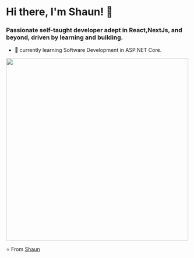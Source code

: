# Hi there, I'm Shaun! 👋

<h3>Passionate self-taught developer adept in React,NextJs, and beyond, driven by learning and building.

</h3>

- 🌱 currently learning Software Development in ASP.NET Core.


<a href="https://github.com/victorabarros?tab=repositories">
  <img width="500px" src="https://github-readme-stats.anuraghazra1.vercel.app/api/top-langs/?username=qyperxit&count_private=true&layout=compact&hide=makefile,shell&hide_title=true&hide_border=true" />
</a>

⭐️ From [Shaun](https://github.com/qyperxit)
